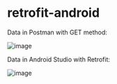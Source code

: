 # retrofit-android

Data in Postman with GET method:

![image](https://user-images.githubusercontent.com/39445825/184566539-a744aeba-7ab3-4d77-b068-d298bf14e46e.png)

Data in Android Studio with Retrofit:

![image](https://user-images.githubusercontent.com/39445825/184566599-21788583-b839-4130-87fd-1c971419b991.png)

